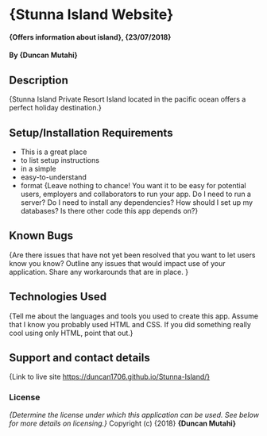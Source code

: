 # {Stunna Island Website}
#### {Offers information about island}, {23/07/2018}
#### By **{Duncan Mutahi}**
## Description
{Stunna Island Private Resort Island located in the pacific ocean offers a perfect holiday destination.}
## Setup/Installation Requirements
* This is a great place
* to list setup instructions
* in a simple
* easy-to-understand
* format
{Leave nothing to chance! You want it to be easy for potential users, employers and collaborators to run your app. Do I need to run a server? Do I need to install any dependencies? How should I set up my databases? Is there other code this app depends on?}
## Known Bugs
{Are there issues that have not yet been resolved that you want to let users know you know? Outline any issues that would impact use of your application. Share any workarounds that are in place. }
## Technologies Used
{Tell me about the languages and tools you used to create this app. Assume that I know you probably used HTML and CSS. If you did something really cool using only HTML, point that out.}
## Support and contact details
{Link to live site https://duncan1706.github.io/Stunna-Island/}
### License
*{Determine the license under which this application can be used.  See below for more details on licensing.}*
Copyright (c) {2018} **{Duncan Mutahi}**
